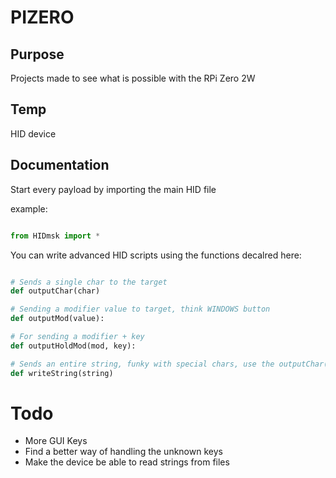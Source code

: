 # PIZERO

## Purpose

Projects made to see what is possible with the RPi Zero 2W

## Temp

HID device

## Documentation

Start every payload by importing the main HID file

example:

```py

from HIDmsk import *

```

You can write advanced HID scripts using the functions decalred here:

```py

# Sends a single char to the target
def outputChar(char)

# Sending a modifier value to target, think WINDOWS button
def outputMod(value):

# For sending a modifier + key
def outputHoldMod(mod, key):

# Sends an entire string, funky with special chars, use the outputChar() function for those
def writeString(string)

```

# Todo
 - More GUI Keys
 - Find a better way of handling the unknown keys
 - Make the device be able to read strings from files
